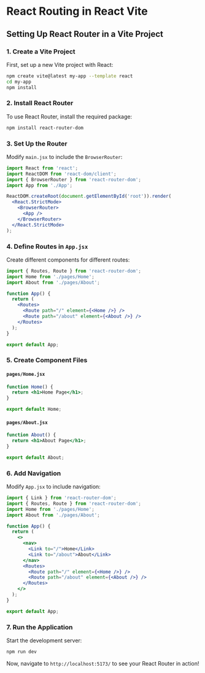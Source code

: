 # React Routing in React Vite

## Setting Up React Router in a Vite Project

### 1. Create a Vite Project
First, set up a new Vite project with React:

```sh
npm create vite@latest my-app --template react
cd my-app
npm install
```

### 2. Install React Router
To use React Router, install the required package:

```sh
npm install react-router-dom
```

### 3. Set Up the Router
Modify `main.jsx` to include the `BrowserRouter`:

```jsx
import React from 'react';
import ReactDOM from 'react-dom/client';
import { BrowserRouter } from 'react-router-dom';
import App from './App';

ReactDOM.createRoot(document.getElementById('root')).render(
  <React.StrictMode>
    <BrowserRouter>
      <App />
    </BrowserRouter>
  </React.StrictMode>
);
```

### 4. Define Routes in `App.jsx`
Create different components for different routes:

```jsx
import { Routes, Route } from 'react-router-dom';
import Home from './pages/Home';
import About from './pages/About';

function App() {
  return (
    <Routes>
      <Route path="/" element={<Home />} />
      <Route path="/about" element={<About />} />
    </Routes>
  );
}

export default App;
```

### 5. Create Component Files
#### `pages/Home.jsx`
```jsx
function Home() {
  return <h1>Home Page</h1>;
}

export default Home;
```

#### `pages/About.jsx`
```jsx
function About() {
  return <h1>About Page</h1>;
}

export default About;
```

### 6. Add Navigation
Modify `App.jsx` to include navigation:

```jsx
import { Link } from 'react-router-dom';
import { Routes, Route } from 'react-router-dom';
import Home from './pages/Home';
import About from './pages/About';

function App() {
  return (
    <>
      <nav>
        <Link to="/">Home</Link>
        <Link to="/about">About</Link>
      </nav>
      <Routes>
        <Route path="/" element={<Home />} />
        <Route path="/about" element={<About />} />
      </Routes>
    </>
  );
}

export default App;
```

### 7. Run the Application
Start the development server:

```sh
npm run dev
```

Now, navigate to `http://localhost:5173/` to see your React Router in action!
